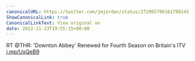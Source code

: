 ```yaml
---
canonicalURL: https://twitter.com/jmjordan/status/272065796161798145
ShowCanonicalLink: true
CanonicalLinkText: View original on
date: 2012-11-23T19:55:15+00:00
---
```

RT @THR: 'Downton Abbey' Renewed for Fourth Season on Britain's ITV [j.mp/UxQeB9](http://j.mp/UxQeB9)